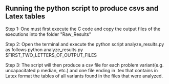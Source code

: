 ## Running the python script to produce csvs and Latex tables

Step 1: One must first execute the C code and copy the output files of the executions into the folder "Raw_Results"

Step 2: Open the terminal and execute the python script analyze_results.py as follows
        python analyze_results.py $FIRST_TWO_LETTERS_OF_OUTPUT_FILES
        
Step 3: The script will then produce a csv file for each problem variant(e.g. uncapacitated p median, etc.) and one
        file ending in .tex that contains in Latex format the tables of all variants found in the files that were
        analyzed.